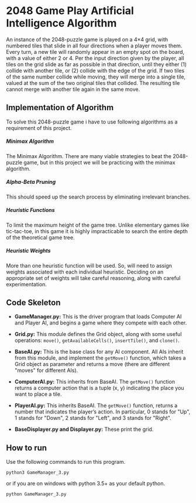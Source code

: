 # 2048 Game Play Artificial Intelligence Algorithm

An instance of the 2048-puzzle game is played on a 4×4 grid, with numbered 
tiles that slide in all four directions when a player moves them. 
Every turn, a new tile will randomly appear in an empty spot on the board,
with a value of either 2 or 4. Per the input direction given by the player,
all tiles on the grid slide as far as possible in that direction, 
until they either (1) collide with another tile, or (2) collide with 
the edge of the grid. If two tiles of the same number collide while 
moving, they will merge into a single tile, valued at the sum of the 
two original tiles that collided. The resulting tile cannot merge with 
another tile again in the same move.  

## Implementation of Algorithm
To solve this 2048-puzzle game i have to use following algorithms as a requirement of this
project.  

##### Minimax Algorithm
The Minimax Algorithm. There are many viable strategies to beat the 2048-puzzle game, but in this project we will be practicing with the minimax algorithm.

##### Alpha-Beta Pruning
 This should speed up the search process by eliminating irrelevant branches. 

##### Heuristic Functions
To limit the maximum height of the game tree. Unlike elementary games like tic-tac-toe, in this game it is highly impracticable to search the entire depth of the theoretical game tree.

##### Heuristic Weights
More than one heuristic function will be used. So, will need to assign weights 
associated with each individual heuristic. Deciding on an appropriate set 
of weights will take careful reasoning, along with careful experimentation.

## Code Skeleton

- **GameManager.py:** 
This is the driver program that loads Computer AI and Player AI, 
and begins a game where they compete with each other. 

- **Grid.py:** 
This module defines the Grid object, along with some useful operations: 
`move()`, `getAvailableCells()`, `insertTile()`, and `clone()`. 
- **BaseAI.py:** 
This is the base class for any AI component. All AIs inherit from this 
module, and implement the `getMove()` function, which takes a Grid object 
as parameter and returns a move (there are different "moves" for different
AIs).
- **ComputerAI.py:** 
This inherits from BaseAI. The `getMove()` function returns a computer action
 that is a tuple (x, y) indicating the place you want to place a tile.
- **PlayerAI.py:** 
This inherits BaseAI. The `getMove()` function, returns a number that indicates the player’s action. 
In particular, 0 stands for "Up", 1 stands for "Down", 2 stands for "Left",
 and 3 stands for "Right".
- **BaseDisplayer.py and Displayer.py:**
 These print the grid.
 
 ## How to run 
 Use the following commands to run this program. 
 
 `python3 GameManager_3.py`  
 
 or if you are on windows with python 3.5+ as your default python. 

 `python GameManager_3.py`